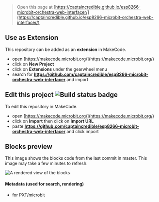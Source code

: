 
> Open this page at [https://captaincredible.github.io/esp8266-microbit-orchestra-web-interfacer/](https://captaincredible.github.io/esp8266-microbit-orchestra-web-interfacer/)

## Use as Extension

This repository can be added as an **extension** in MakeCode.

* open [https://makecode.microbit.org/](https://makecode.microbit.org/)
* click on **New Project**
* click on **Extensions** under the gearwheel menu
* search for **https://github.com/captaincredible/esp8266-microbit-orchestra-web-interfacer** and import

## Edit this project ![Build status badge](https://github.com/captaincredible/esp8266-microbit-orchestra-web-interfacer/workflows/MakeCode/badge.svg)

To edit this repository in MakeCode.

* open [https://makecode.microbit.org/](https://makecode.microbit.org/)
* click on **Import** then click on **Import URL**
* paste **https://github.com/captaincredible/esp8266-microbit-orchestra-web-interfacer** and click import

## Blocks preview

This image shows the blocks code from the last commit in master.
This image may take a few minutes to refresh.

![A rendered view of the blocks](https://github.com/captaincredible/esp8266-microbit-orchestra-web-interfacer/raw/master/.github/makecode/blocks.png)

#### Metadata (used for search, rendering)

* for PXT/microbit
<script src="https://makecode.com/gh-pages-embed.js"></script><script>makeCodeRender("{{ site.makecode.home_url }}", "{{ site.github.owner_name }}/{{ site.github.repository_name }}");</script>

